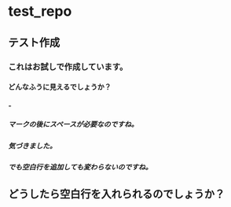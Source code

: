 # test_repo
## テスト作成
### これはお試しで作成しています。
#### どんなふうに見えるでしょうか？
#### -
##### マークの後にスペースが必要なのですね。
##### 気づきました。
##### でも空白行を追加しても変わらないのですね。
## どうしたら空白行を入れられるのでしょうか？

 
